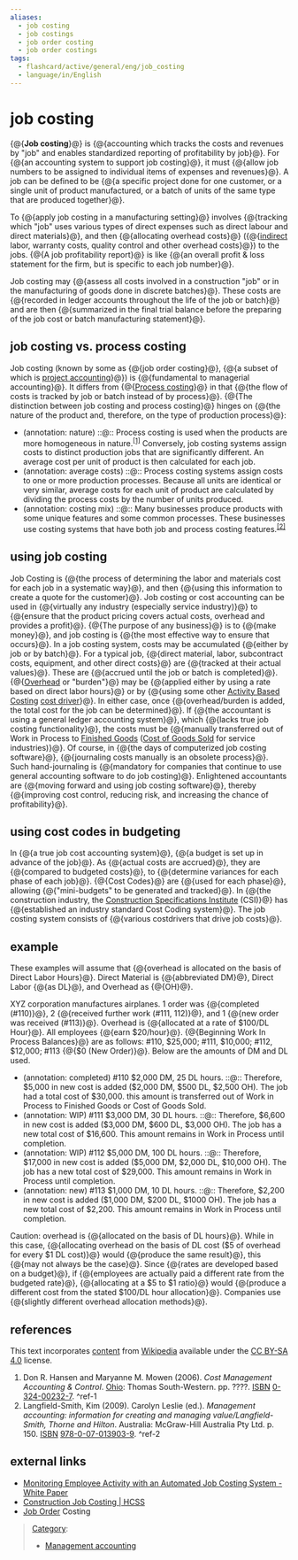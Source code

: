 ```yaml
---
aliases:
  - job costing
  - job costings
  - job order costing
  - job order costings
tags:
  - flashcard/active/general/eng/job_costing
  - language/in/English
---
```


# job costing

<!-- | ![](../../archives/Wikimedia%20Commons/Question%20book-new.svg) | This article __needs additional citations for [verification](https://en.wikipedia.org/wiki/Wikipedia:Verifiability)__. Please help [improve this article](https://en.wikipedia.org/wiki/Special:EditPage/Job%20costing) by [adding citations to reliable sources](https://en.wikipedia.org/wiki/Help:Referencing%20for%20beginners). Unsourced material may be challenged and removed._Find sources:_ ["Job costing"](https://www.google.com/search?as_eq=wikipedia&q=%22Job+costing%22) – [news](https://www.google.com/search?tbm=nws&q=%22Job+costing%22+-wikipedia&tbs=ar:1) __·__ [newspapers](https://www.google.com/search?&q=%22Job+costing%22&tbs=bkt:s&tbm=bks) __·__ [books](https://www.google.com/search?tbs=bks:1&q=%22Job+costing%22+-wikipedia) __·__ [scholar](https://scholar.google.com/scholar?q=%22Job+costing%22) __·__ [JSTOR](https://www.jstor.org/action/doBasicSearch?Query=%22Job+costing%22&acc=on&wc=on) _\(August 2018\)__\([Learn how and when to remove this message](https://en.wikipedia.org/wiki/Help:Maintenance%20template%20removal)\)_ | -->

{@{__Job costing__}@} is {@{accounting which tracks the costs and revenues by "job" and enables standardized reporting of profitability by job}@}. For {@{an accounting system to support job costing}@}, it must {@{allow job numbers to be assigned to individual items of expenses and revenues}@}. A job can be defined to be {@{a specific project done for one customer, or a single unit of product manufactured, or a batch of units of the same type that are produced together}@}. <!--SR:!2026-04-21,332,341!2025-11-30,216,321!2026-02-04,274,330!2026-04-18,335,341!2025-09-19,165,321-->

To {@{apply job costing in a manufacturing setting}@} involves {@{tracking which "job" uses various types of direct expenses such as direct labour and direct materials}@}, and then {@{allocating overhead costs}@} \({@{[indirect](indirect%20costs.md) labor, warranty costs, quality control and other overhead costs}@}\) to the jobs. {@{A job profitability report}@} is like {@{an overall profit & loss statement for the firm, but is specific to each job number}@}. <!--SR:!2026-04-06,317,341!2026-12-15,505,321!2026-04-05,316,341!2026-03-30,310,341!2026-04-14,331,341!2026-04-22,333,341-->

Job costing may {@{assess all costs involved in a construction "job" or in the manufacturing of goods done in discrete batches}@}. These costs are {@{recorded in ledger accounts throughout the life of the job or batch}@} and are then {@{summarized in the final trial balance before the preparing of the job cost or batch manufacturing statement}@}. <!--SR:!2026-02-03,273,330!2026-04-13,324,341!2026-04-17,328,341-->

## job costing vs. process costing

Job costing \(known by some as {@{job order costing}@}, {@{a subset of which is [project accounting](project%20accounting.md)}@}\) is {@{fundamental to managerial accounting}@}. It differs from {@{[Process costing](process%20costing.md)}@} in that {@{the flow of costs is tracked by job or batch instead of by process}@}. {@{The distinction between job costing and process costing}@} hinges on {@{the nature of the product and, therefore, on the type of production process}@}: <!--SR:!2026-04-01,312,341!2026-03-22,302,341!2026-04-20,331,341!2026-03-22,308,341!2026-04-18,335,341!2026-04-02,313,341!2025-09-16,163,321-->

- (annotation: nature) ::@:: Process costing is used when the products are more homogeneous in nature.<sup>[\[1\]](#^ref-1)</sup> Conversely, job costing systems assign costs to distinct production jobs that are significantly different. An average cost per unit of product is then calculated for each job. <!--SR:!2026-04-24,316,301!2026-04-16,327,341-->
- (annotation: average costs) ::@:: Process costing systems assign costs to one or more production processes. Because all units are identical or very similar, average costs for each unit of product are calculated by dividing the process costs by the number of units produced. <!--SR:!2025-09-19,165,321!2026-03-22,308,341-->
- (annotation: costing mix) ::@:: Many businesses produce products with some unique features and some common processes. These businesses use costing systems that have both job and process costing features.<sup>[\[2\]](#^ref-2)</sup> <!--SR:!2026-08-13,413,321!2026-03-21,307,341-->

## using job costing

Job Costing is {@{the process of determining the labor and materials cost for each job in a systematic way}@}, and then {@{using this information to create a quote for the customer}@}. Job costing or cost accounting can be used in {@{virtually any industry \(especially service industry\)}@} to {@{ensure that the product pricing covers actual costs, overhead and provides a profit}@}. {@{The purpose of any business}@} is to {@{make money}@}, and job costing is {@{the most effective way to ensure that occurs}@}. In a job costing system, costs may be accumulated {@{either by job or by batch}@}. For a typical job, {@{direct material, labor, subcontract costs, equipment, and other direct costs}@} are {@{tracked at their actual values}@}. These are {@{accrued until the job or batch is completed}@}. {@{[Overhead](overhead%20(business).md) or "burden"}@} may be {@{applied either by using a rate based on direct labor hours}@} or by {@{using some other [Activity Based Costing](activity-based%20costing.md) [cost driver](cost%20driver.md)}@}. In either case, once {@{overhead/burden is added, the total cost for the job can be determined}@}. If {@{the accountant is using a general ledger accounting system}@}, which {@{lacks true job costing functionality}@}, the costs must be {@{manually transferred out of Work in Process to [Finished Goods](finished%20good.md) \([Cost of Goods Sold](cost%20of%20goods%20sold.md) for service industries\)}@}. Of course, in {@{the days of computerized job costing software}@}, {@{journaling costs manually is an obsolete process}@}. Such hand-journaling is {@{mandatory for companies that continue to use general accounting software to do job costing}@}. Enlightened accountants are {@{moving forward and using job costing software}@}, thereby {@{improving cost control, reducing risk, and increasing the chance of profitability}@}. <!--SR:!2026-04-16,327,341!2026-04-06,317,341!2026-04-23,334,341!2026-04-16,333,341!2026-04-13,324,341!2026-04-07,318,341!2026-04-24,335,341!2026-04-15,326,341!2026-03-09,289,330!2026-04-10,321,341!2026-04-13,330,341!2026-04-04,315,341!2026-03-27,313,341!2026-04-13,330,341!2026-01-11,255,330!2026-03-26,306,341!2026-04-20,331,341!2026-01-09,253,330!2026-04-11,322,341!2026-04-19,330,341!2025-08-04,128,301!2026-04-11,322,341!2026-03-26,312,341-->

## using cost codes in budgeting

In {@{a true job cost accounting system}@}, {@{a budget is set up in advance of the job}@}. As {@{actual costs are accrued}@}, they are {@{compared to budgeted costs}@}, to {@{determine variances for each phase of each job}@}. {@{Cost Codes}@} are {@{used for each phase}@}, allowing {@{"mini-budgets" to be generated and tracked}@}. In {@{the construction industry, the [Construction Specifications Institute](Construction%20Specifications%20Institute.md) \(CSI\)}@} has {@{established an industry standard Cost Coding system}@}. The job costing system consists of {@{various costdrivers that drive job costs}@}. <!--SR:!2026-04-02,319,341!2026-04-12,323,341!2026-04-03,320,341!2026-04-15,326,341!2026-12-23,513,321!2026-04-14,331,341!2026-04-21,332,341!2026-04-17,334,341!2026-04-09,320,341!2026-03-25,305,341!2026-04-03,314,341-->

## example

These examples will assume that {@{overhead is allocated on the basis of Direct Labor Hours}@}. Direct Material is {@{abbreviated DM}@}, Direct Labor {@{as DL}@}, and Overhead as {@{OH}@}. <!--SR:!2026-04-18,329,341!2026-03-29,309,341!2026-04-18,329,341!2026-04-15,332,341-->

XYZ corporation manufactures airplanes. 1 order was {@{completed \(\#110\)}@}, 2 {@{received further work \(\#111, 112\)}@}, and 1 {@{new order was received \(\#113\)}@}. Overhead is {@{allocated at a rate of \$100/DL Hour}@}. All employees {@{earn \$20/hour}@}. {@{Beginning Work In Process Balances}@} are as follows: \#110, \$25,000; \#111, \$10,000; \#112, \$12,000; \#113 {@{\$0 \(New Order\)}@}. Below are the amounts of DM and DL used. <!--SR:!2026-04-12,323,339!2026-04-23,334,341!2026-03-20,306,341!2026-04-10,321,341!2026-02-02,272,330!2026-03-30,316,341!2026-04-08,319,341-->

- (annotation: completed) \#110 \$2,000 DM, 25 DL hours. ::@:: Therefore, \$5,000 in new cost is added \(\$2,000 DM, \$500 DL, \$2,500 OH\). The job had a total cost of \$30,000. this amount is transferred out of Work in Process to Finished Goods or Cost of Goods Sold. <!--SR:!2026-04-20,331,341!2025-09-20,166,321-->
- (annotation: WIP) \#111 \$3,000 DM, 30 DL hours. ::@:: Therefore, \$6,600 in new cost is added \(\$3,000 DM, \$600 DL, \$3,000 OH\). The job has a new total cost of \$16,600. This amount remains in Work in Process until completion. <!--SR:!2026-04-09,326,339!2026-06-04,347,301-->
- (annotation: WIP) \#112 \$5,000 DM, 100 DL hours. ::@:: Therefore, \$17,000 in new cost is added \(\$5,000 DM, \$2,000 DL, \$10,000 OH\). The job has a new total cost of \$29,000. This amount remains in Work in Process until completion. <!--SR:!2026-05-04,323,301!2025-12-02,218,321-->
- (annotation: new) \#113 \$1,000 DM, 10 DL hours. ::@:: Therefore, \$2,200 in new cost is added \(\$1,000 DM, \$200 DL, \$1000 OH\). The job has a new total cost of \$2,200. This amount remains in Work in Process until completion. <!--SR:!2026-03-23,303,341!2025-09-18,164,321-->

Caution: overhead is {@{allocated on the basis of DL hours}@}. While in this case, {@{allocating overhead on the basis of DL cost \(\$5 of overhead for every \$1 DL cost\)}@} would {@{produce the same result}@}, this {@{may not always be the case}@}. Since {@{rates are developed based on a budget}@}, if {@{employees are actually paid a different rate from the budgeted rate}@}, {@{allocating at a \$5 to \$1 ratio}@} would {@{produce a different cost from the stated \$100/DL hour allocation}@}. Companies use {@{slightly different overhead allocation methods}@}. <!--SR:!2026-03-31,311,341!2026-04-19,330,341!2026-04-17,328,341!2026-04-14,325,341!2026-04-04,321,341!2026-04-14,325,341!2026-04-22,333,341!2026-03-27,307,341!2026-03-28,308,341-->

## references

This text incorporates [content](https://en.wikipedia.org/wiki/job_costing) from [Wikipedia](Wikipedia.md) available under the [CC BY-SA 4.0](https://creativecommons.org/licenses/by-sa/4.0/) license.

1. <a id="CITEREFDon R. Hansen and Maryanne M. Mowen2006"></a> Don R. Hansen and Maryanne M. Mowen \(2006\). _Cost Management Accounting & Control_. [Ohio](ohio.md): Thomas South-Western. pp. ????. [ISBN](ISBN%20(identifier).md) [0-324-00232-7](https://en.wikipedia.org/wiki/Special:BookSources/0-324-00232-7). <a id="^ref-1"></a>^ref-1
2. <a id="CITEREFLangfield-Smith, Kim2009"></a> Langfield-Smith, Kim \(2009\). Carolyn Leslie \(ed.\). _Management accounting: information for creating and managing value/Langfield-Smith, Thorne and Hilton_. Australia: McGraw-Hill Australia Pty Ltd. p. 150. [ISBN](ISBN%20(identifier).md) [978-0-07-013903-9](https://en.wikipedia.org/wiki/Special:BookSources/978-0-07-013903-9). <a id="^ref-2"></a>^ref-2

## external links

- [Monitoring Employee Activity with an Automated Job Costing System - White Paper](http://www.time-attendance.co.uk/JobCosting/AutomatedJobCostingSystemaWhitePaper.aspx)
- [Construction Job Costing \| HCSS](https://www.hcss.com/products/job-costing-software/)
- [Job Order](http://job-order-costing.blogspot.com/2015/06/job-order-costing.html) Costing

> [Category](https://en.wikipedia.org/wiki/Help:Category):
>
> - [Management accounting](https://en.wikipedia.org/wiki/Category:Management%20accounting)
